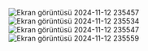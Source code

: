 ![Ekran görüntüsü 2024-11-12 235457](https://github.com/user-attachments/assets/a7d39c58-63bb-416e-92b9-233fa13baf7d)
![Ekran görüntüsü 2024-11-12 235534](https://github.com/user-attachments/assets/ed24e4d8-1636-4d6d-a1b3-4d558da63e75)
![Ekran görüntüsü 2024-11-12 235547](https://github.com/user-attachments/assets/23eca610-aad3-478c-8e56-49e707de11b3)
![Ekran görüntüsü 2024-11-12 235559](https://github.com/user-attachments/assets/94de5eee-0c23-4956-a60c-641dd06b9e91)
